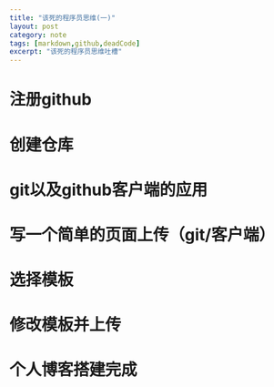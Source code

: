 ```yaml
---
title: "该死的程序员思维(一)"
layout: post
category: note
tags: [markdown,github,deadCode]
excerpt: "该死的程序员思维吐槽"
---
```

# 注册github
# 创建仓库
# git以及github客户端的应用
# 写一个简单的页面上传（git/客户端）
# 选择模板
# 修改模板并上传
# 个人博客搭建完成